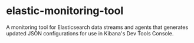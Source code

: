 # elastic-monitoring-tool

A monitoring tool for Elasticsearch data streams and agents that generates updated JSON configurations for use in Kibana's Dev Tools Console.
